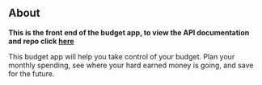 ## About
__This is the front end of the budget app, to view the API documentation and repo click [here](https://github.com/j-grooms/budget-app-backend)__

This budget app will help you take control of your budget. Plan your monthly spending, see where your hard earned money is going, and save for the future.
<!-- Budgie? -->
